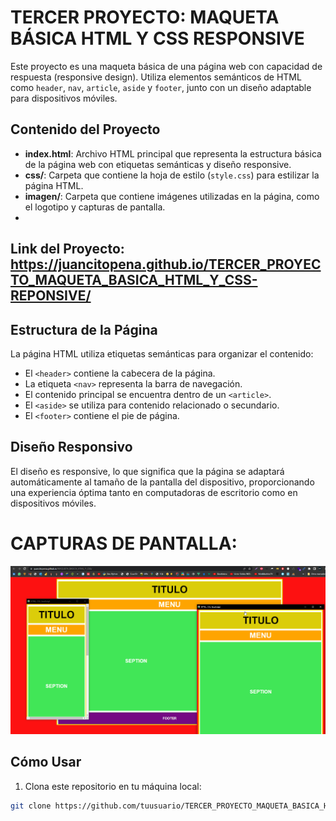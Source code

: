 # TERCER PROYECTO: MAQUETA BÁSICA HTML Y CSS RESPONSIVE

Este proyecto es una maqueta básica de una página web con capacidad de respuesta (responsive design). Utiliza elementos semánticos de HTML como `header`, `nav`, `article`, `aside` y `footer`, junto con un diseño adaptable para dispositivos móviles.

## Contenido del Proyecto

- **index.html**: Archivo HTML principal que representa la estructura básica de la página web con etiquetas semánticas y diseño responsive.
- **css/**: Carpeta que contiene la hoja de estilo (`style.css`) para estilizar la página HTML.
- **imagen/**: Carpeta que contiene imágenes utilizadas en la página, como el logotipo y capturas de pantalla.
- 
## Link del Proyecto: https://juancitopena.github.io/TERCER_PROYECTO_MAQUETA_BASICA_HTML_Y_CSS-REPONSIVE/

## Estructura de la Página

La página HTML utiliza etiquetas semánticas para organizar el contenido:

- El `<header>` contiene la cabecera de la página.
- La etiqueta `<nav>` representa la barra de navegación.
- El contenido principal se encuentra dentro de un `<article>`.
- El `<aside>` se utiliza para contenido relacionado o secundario.
- El `<footer>` contiene el pie de página.

## Diseño Responsivo

El diseño es responsive, lo que significa que la página se adaptará automáticamente al tamaño de la pantalla del dispositivo, proporcionando una experiencia óptima tanto en computadoras de escritorio como en dispositivos móviles.

# CAPTURAS DE PANTALLA:

![image](miweb.png)


## Cómo Usar

1. Clona este repositorio en tu máquina local:

```bash
git clone https://github.com/tuusuario/TERCER_PROYECTO_MAQUETA_BASICA_HTML_Y_CSS-RESPONSIVE.git
